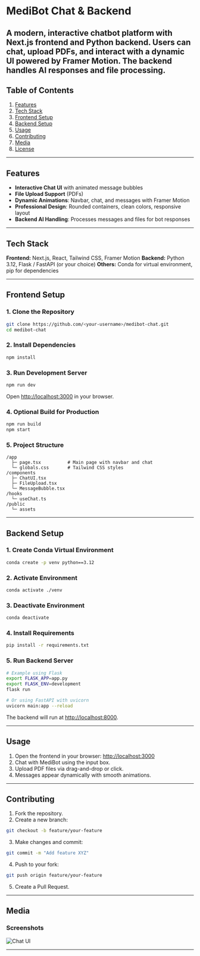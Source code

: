 # MediBot Chat & Backend

A modern, interactive chatbot platform with **Next.js frontend** and **Python backend**.
Users can chat, upload PDFs, and interact with a dynamic UI powered by **Framer Motion**. The backend handles AI responses and file processing.
---

## Table of Contents

1. [Features](#features)
2. [Tech Stack](#tech-stack)
3. [Frontend Setup](#frontend-setup)
4. [Backend Setup](#backend-setup)
5. [Usage](#usage)
6. [Contributing](#contributing)
7. [Media](#media)
8. [License](#license)

---

## Features

* **Interactive Chat UI** with animated message bubbles
* **File Upload Support** (PDFs)
* **Dynamic Animations**: Navbar, chat, and messages with Framer Motion
* **Professional Design**: Rounded containers, clean colors, responsive layout
* **Backend AI Handling**: Processes messages and files for bot responses

---

## Tech Stack

**Frontend:** Next.js, React, Tailwind CSS, Framer Motion
**Backend:** Python 3.12, Flask / FastAPI (or your choice)
**Others:** Conda for virtual environment, pip for dependencies

---

## Frontend Setup

### 1. Clone the Repository

```bash
git clone https://github.com/<your-username>/medibot-chat.git
cd medibot-chat
```

### 2. Install Dependencies

```bash
npm install
```

### 3. Run Development Server

```bash
npm run dev
```

Open [http://localhost:3000](http://localhost:3000) in your browser.

### 4. Optional Build for Production

```bash
npm run build
npm start
```

### 5. Project Structure

```
/app
  ├─ page.tsx          # Main page with navbar and chat
  └─ globals.css       # Tailwind CSS styles
/components
  ├─ ChatUI.tsx
  ├─ FileUpload.tsx
  └─ MessageBubble.tsx
/hooks
  └─ useChat.ts
/public
  └─ assets
```

---

## Backend Setup

### 1. Create Conda Virtual Environment

```bash
conda create -p venv python==3.12
```

### 2. Activate Environment

```bash
conda activate ./venv
```

### 3. Deactivate Environment

```bash
conda deactivate
```

### 4. Install Requirements

```bash
pip install -r requirements.txt
```

### 5. Run Backend Server

```bash
# Example using Flask
export FLASK_APP=app.py
export FLASK_ENV=development
flask run

# Or using FastAPI with uvicorn
uvicorn main:app --reload
```

The backend will run at [http://localhost:8000](http://localhost:8000).

---

## Usage

1. Open the frontend in your browser: [http://localhost:3000](http://localhost:3000)
2. Chat with MediBot using the input box.
3. Upload PDF files via drag-and-drop or click.
4. Messages appear dynamically with smooth animations.

---

## Contributing

1. Fork the repository.
2. Create a new branch:

```bash
git checkout -b feature/your-feature
```

3. Make changes and commit:

```bash
git commit -m "Add feature XYZ"
```

4. Push to your fork:

```bash
git push origin feature/your-feature
```

5. Create a Pull Request.

---

## Media

### Screenshots

![Chat UI](https://drive.google.com/uc?id=1M24POZbdxPdGFEwHSQEf_Nf4ipbbYW-Y)


---

